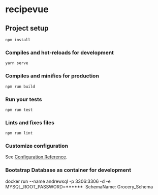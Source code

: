 # recipevue

## Project setup
```
npm install
```

### Compiles and hot-reloads for development
```
yarn serve
```

### Compiles and minifies for production
```
npm run build
```

### Run your tests
```
npm run test
```

### Lints and fixes files
```
npm run lint
```

### Customize configuration
See [Configuration Reference](https://cli.vuejs.org/config/).

### Bootstrap Database as container for development
docker run --name andrewsql -p 3306:3306 -d -e MYSQL_ROOT_PASSWORD=****** <image name>
SchemaName: Grocery_Schema

